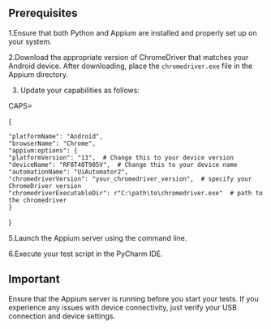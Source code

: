 ## Prerequisites
1.Ensure that both Python and Appium are installed and properly set up on your system.

2.Download the appropriate version of ChromeDriver that matches your Android device. After downloading, place the `chromedriver.exe` file in the Appium directory.

3. Update your capabilities as follows:


CAPS=

{
   
	"platformName": "Android",
    "browserName": "Chrome",
    "appium:options": {
    "platformVersion": "13",  # Change this to your device version
    "deviceName": "RF8T40T905V",  # Change this to your device name
    "automationName": "UiAutomator2",
    "chromedriverVersion": "your_chromedriver_version",  # specify your ChromeDriver version
    "chromedriverExecutableDir": r"C:\path\to\chromedriver.exe"  # path to the chromedriver
    }
}

5.Launch the Appium server using the command line.

6.Execute your test script in the PyCharm IDE.
## Important
Ensure that the Appium server is running before you start your tests. If you experience any issues with device connectivity, just verify your USB connection and device settings.
